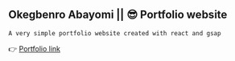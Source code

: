 ## Okegbenro Abayomi || 😎 Portfolio website

`A very simple portfolio website created with react and gsap`


👉 [Portfolio link](https://www.abayomi.dev)